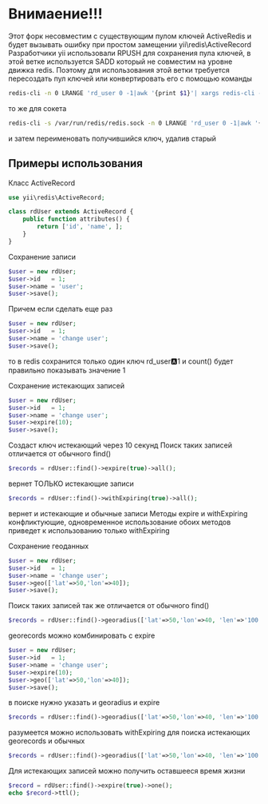 Внимаение!!!
===============================================
Этот форк несовместим с существующим пулом ключей ActiveRedis и будет вызывать ошибку при простом замещении yii\redis\ActiveRecord
Разработчики yii использовали RPUSH для сохранения пула ключей, в этой ветке используется SADD который не совместим на уровне движка redis.
Поэтому для использования этой ветки требуется пересоздать пул ключей или конвертировать его с помощью команды
```bash
redis-cli -n 0 LRANGE 'rd_user 0 -1|awk '{print $1}'| xargs redis-cli -n 0 SADD rd_user_temp
```
то же для сокета
```bash
redis-cli -s /var/run/redis/redis.sock -n 0 LRANGE 'rd_user 0 -1|awk '{print $1}'| xargs redis-cli -s /var/run/redis/redis.sock -n 0 SADD rd_user_temp
```
и затем переименовать получившийся ключ, удалив старый

Примеры использования
---------------------

Класс ActiveRecord
```php
use yii\redis\ActiveRecord;

class rdUser extends ActiveRecord {
    public function attributes() {
        return ['id', 'name', ];
    }
}
```

Сохранение записи
```php
$user = new rdUser;
$user->id   = 1;
$user->name = 'user';
$user->save();
```

Причем если сделать еще раз
```php
$user = new rdUser;
$user->id   = 1;
$user->name = 'change user';
$user->save();
```
то в redis сохранится только один ключ rd_user:a:1 и count() будет правильно показывать значение 1


Сохранение истекающих записей
```php
$user = new rdUser;
$user->id   = 1;
$user->name = 'change user';
$user->expire(10);
$user->save();
```
Создаст ключ истекающий через 10 секунд
Поиск таких записей отличается от обычного find()
```php
$records = rdUser::find()->expire(true)->all();
```
вернет ТОЛЬКО истекающие записи

```php
$records = rdUser::find()->withExpiring(true)->all();
```
вернет и истекающие и обычные записи
Методы expire и withExpiring конфликтующие, одновременное использование обоих методов приведет к использованию только withExpiring

Сохранение геоданных
```php
$user = new rdUser;
$user->id   = 1;
$user->name = 'change user';
$user->geo(['lat'=>50,'lon'=>40]);
$user->save();
```
Поиск таких записей так же отличается от обычного find()
```php
$records = rdUser::find()->georadius(['lat'=>50,'lon'=>40, 'len'=>'100 m'])->all();
```

georecords можно комбинировать с expire
```php
$user = new rdUser;
$user->id   = 1;
$user->name = 'change user';
$user->expire(10);
$user->geo(['lat'=>50,'lon'=>40]);
$user->save();
```

в поиске нужно указать и georadius и expire
```php
$records = rdUser::find()->georadius(['lat'=>50,'lon'=>40, 'len'=>'100 m'])->expire(true)->all();
```

разумеется можно использовать withExpiring для поиска истекающих georecords и обычных
```php
$records = rdUser::find()->georadius(['lat'=>50,'lon'=>40, 'len'=>'100 m'])->withExpiring(true)->all();
```

Для истекающих записей можно получить оставшееся время жизни
```php
$record = rdUser::find()->expire(true)->one();
echo $record->ttl();
```
